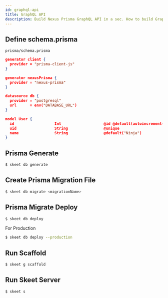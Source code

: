 ```yaml
---
id: graphql-api
title: GraphQL API
description: Build Nexus Prisma GraphQL API in a sec. How to build GraphQL.
---
```


## Define schema.prisma

`prisma/schema.prisma`

```json
generator client {
  provider = "prisma-client-js"
}

generator nexusPrisma {
  provider = "nexus-prisma"
}

datasource db {
  provider = "postgresql"
  url      = env("DATABASE_URL")
}

model User {
  id                  Int                   @id @default(autoincrement())
  uid                 String                @unique
  name                String                @default("Ninja")
}
```

## Prisma Generate

```bash
$ skeet db generate
```

## Create Prisma Migration File

```bash
$ skeet db migrate <migrationName>
```

## Prisma Migrate Deploy

```bash
$ skeet db deploy
```

For Production

```bash
$ skeet db deploy --production
```

## Run Scaffold

```bash
$ skeet g scaffold
```

## Run Skeet Server

```bash
$ skeet s
```
